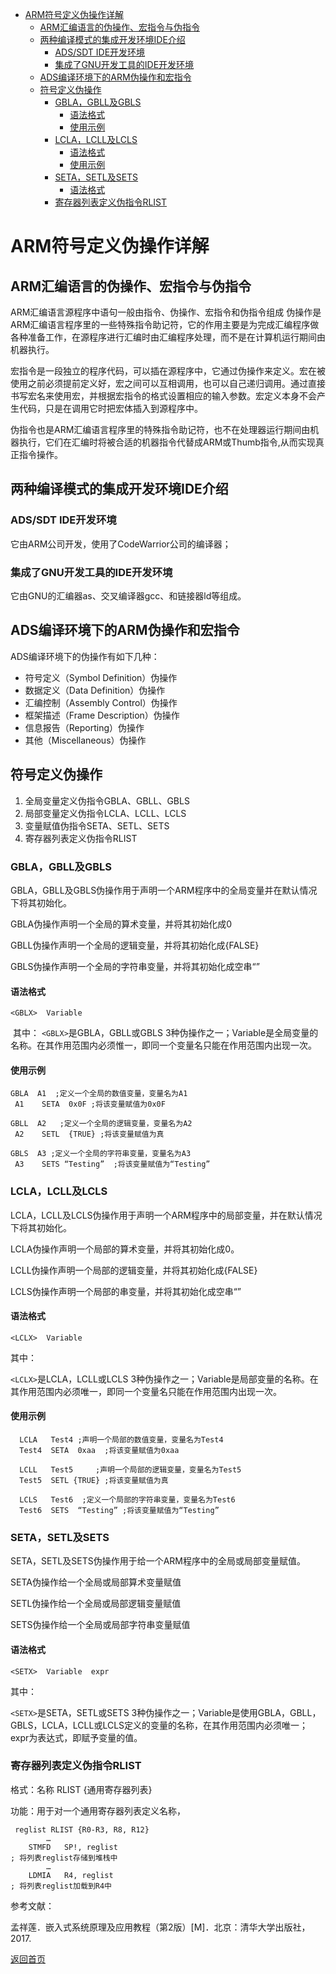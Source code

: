 - [ARM符号定义伪操作详解](#arm符号定义伪操作详解)
  - [ARM汇编语言的伪操作、宏指令与伪指令](#arm汇编语言的伪操作宏指令与伪指令)
  - [两种编译模式的集成开发环境IDE介绍](#两种编译模式的集成开发环境ide介绍)
    - [ADS/SDT IDE开发环境](#adssdt-ide开发环境)
    - [集成了GNU开发工具的IDE开发环境](#集成了gnu开发工具的ide开发环境)
  - [ADS编译环境下的ARM伪操作和宏指令](#ads编译环境下的arm伪操作和宏指令)
  - [符号定义伪操作](#符号定义伪操作)
    - [GBLA，GBLL及GBLS](#gblagbll及gbls)
      - [语法格式](#语法格式)
      - [使用示例](#使用示例)
    - [LCLA，LCLL及LCLS](#lclalcll及lcls)
      - [语法格式](#语法格式-1)
      - [使用示例](#使用示例-1)
    - [SETA，SETL及SETS](#setasetl及sets)
      - [语法格式](#语法格式-2)
    - [寄存器列表定义伪指令RLIST](#寄存器列表定义伪指令rlist)


# ARM符号定义伪操作详解

## ARM汇编语言的伪操作、宏指令与伪指令

ARM汇编语言源程序中语句一般由指令、伪操作、宏指令和伪指令组成
伪操作是ARM汇编语言程序里的一些特殊指令助记符，它的作用主要是为完成汇编程序做各种准备工作，在源程序进行汇编时由汇编程序处理，而不是在计算机运行期间由机器执行。

宏指令是一段独立的程序代码，可以插在源程序中，它通过伪操作来定义。宏在被使用之前必须提前定义好，宏之间可以互相调用，也可以自己递归调用。通过直接书写宏名来使用宏，并根据宏指令的格式设置相应的输入参数。宏定义本身不会产生代码，只是在调用它时把宏体插入到源程序中。

伪指令也是ARM汇编语言程序里的特殊指令助记符，也不在处理器运行期间由机器执行，它们在汇编时将被合适的机器指令代替成ARM或Thumb指令,从而实现真正指令操作。

## 两种编译模式的集成开发环境IDE介绍

### ADS/SDT IDE开发环境

它由ARM公司开发，使用了CodeWarrior公司的编译器；

### 集成了GNU开发工具的IDE开发环境

它由GNU的汇编器as、交叉编译器gcc、和链接器ld等组成。

## ADS编译环境下的ARM伪操作和宏指令

ADS编译环境下的伪操作有如下几种：

+ 符号定义（Symbol Definition）伪操作
+ 数据定义（Data Definition）伪操作
+ 汇编控制（Assembly Control）伪操作
+ 框架描述（Frame Description）伪操作
+ 信息报告（Reporting）伪操作
+ 其他（Miscellaneous）伪操作 

## 符号定义伪操作

1.  全局变量定义伪指令GBLA、GBLL、GBLS
2.  局部变量定义伪指令LCLA、LCLL、LCLS
3.  变量赋值伪指令SETA、SETL、SETS
4.  寄存器列表定义伪指令RLIST

### GBLA，GBLL及GBLS

GBLA，GBLL及GBLS伪操作用于声明一个ARM程序中的全局变量并在默认情况下将其初始化。

GBLA伪操作声明一个全局的算术变量，并将其初始化成0

GBLL伪操作声明一个全局的逻辑变量，并将其初始化成{FALSE}

GBLS伪操作声明一个全局的字符串变量，并将其初始化成空串“”

#### 语法格式

```assembly
<GBLX>  Variable
```

​     其中：
`<GBLX>`是GBLA，GBLL或GBLS  3种伪操作之一；Variable是全局变量的名称。在其作用范围内必须惟一，即同一个变量名只能在作用范围内出现一次。

#### 使用示例

```assembly
GBLA  A1  ;定义一个全局的数值变量，变量名为A1
 A1    SETA  0x0F ;将该变量赋值为0x0F
            
GBLL  A2   ;定义一个全局的逻辑变量，变量名为A2
 A2    SETL  {TRUE} ;将该变量赋值为真
        
GBLS  A3 ;定义一个全局的字符串变量，变量名为A3
 A3    SETS “Testing”  ;将该变量赋值为“Testing”
```

### LCLA，LCLL及LCLS

LCLA，LCLL及LCLS伪操作用于声明一个ARM程序中的局部变量，并在默认情况下将其初始化。

LCLA伪操作声明一个局部的算术变量，并将其初始化成0。

LCLL伪操作声明一个局部的逻辑变量，并将其初始化成{FALSE}

LCLS伪操作声明一个局部的串变量，并将其初始化成空串“”

#### 语法格式

```assembly
<LCLX>  Variable
```

其中：

`<LCLX>`是LCLA，LCLL或LCLS 3种伪操作之一；Variable是局部变量的名称。在其作用范围内必须唯一，即同一个变量名只能在作用范围内出现一次。

#### 使用示例

```assembly
  LCLA   Test4 ;声明一个局部的数值变量，变量名为Test4
  Test4  SETA  0xaa  ;将该变量赋值为0xaa

  LCLL   Test5     ;声明一个局部的逻辑变量，变量名为Test5
  Test5  SETL {TRUE} ;将该变量赋值为真

  LCLS   Test6  ;定义一个局部的字符串变量，变量名为Test6
  Test6  SETS  “Testing” ;将该变量赋值为“Testing”
```

### SETA，SETL及SETS

SETA，SETL及SETS伪操作用于给一个ARM程序中的全局或局部变量赋值。

SETA伪操作给一个全局或局部算术变量赋值

SETL伪操作给一个全局或局部逻辑变量赋值

SETS伪操作给一个全局或局部字符串变量赋值

#### 语法格式

```assembly
<SETX>  Variable  expr
```

其中：

`<SETX>`是SETA，SETL或SETS 3种伪操作之一；Variable是使用GBLA，GBLL，GBLS，LCLA，LCLL或LCLS定义的变量的名称，在其作用范围内必须唯一；expr为表达式，即赋予变量的值。

### 寄存器列表定义伪指令RLIST

格式：名称	RLIST  {通用寄存器列表}

功能：用于对一个通用寄存器列表定义名称，

```assembly
 reglist RLIST {R0-R3, R8, R12}
		…
	STMFD	SP!, reglist			
; 将列表reglist存储到堆栈中
		…
	LDMIA	R4, reglist			
; 将列表reglist加载到R4中
```



参考文献：

孟祥莲．嵌入式系统原理及应用教程（第2版）[M]．北京：清华大学出版社，2017.



[返回首页](https://github.com/timerring/hardware-tutorial)